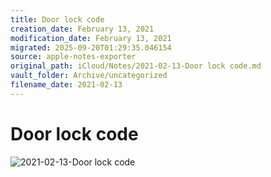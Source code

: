```yaml
---
title: Door lock code
creation_date: February 13, 2021
modification_date: February 13, 2021
migrated: 2025-09-20T01:29:35.046154
source: apple-notes-exporter
original_path: iCloud/Notes/2021-02-13-Door lock code.md
vault_folder: Archive/uncategorized
filename_date: 2021-02-13
---
```



# Door lock code

![2021-02-13-Door lock code](images/2021-02-13-Door%20lock%20code.jpeg)

